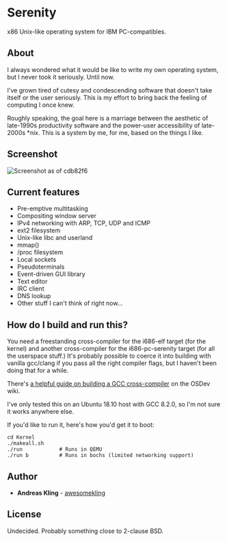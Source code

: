 # Serenity

x86 Unix-like operating system for IBM PC-compatibles.

## About

I always wondered what it would be like to write my own operating system, but I never took it seriously. Until now.

I've grown tired of cutesy and condescending software that doesn't take itself or the user seriously. This is my effort to bring back the feeling of computing I once knew.

Roughly speaking, the goal here is a marriage between the aesthetic of late-1990s productivity software and the power-user accessibility of late-2000s \*nix. This is a system by me, for me, based on the things I like.

## Screenshot

![Screenshot as of cdb82f6](https://raw.githubusercontent.com/awesomekling/serenity/master/Meta/screenshot-cdb82f6.png)

## Current features

* Pre-emptive multitasking
* Compositing window server
* IPv4 networking with ARP, TCP, UDP and ICMP
* ext2 filesystem
* Unix-like libc and userland
* mmap()
* /proc filesystem
* Local sockets
* Pseudoterminals
* Event-driven GUI library
* Text editor
* IRC client
* DNS lookup
* Other stuff I can't think of right now...

## How do I build and run this?

You need a freestanding cross-compiler for the i686-elf target (for the kernel) and another
cross-compiler for the i686-pc-serenity target (for all the userspace stuff.) It's probably possible to coerce it into building with vanilla gcc/clang if you pass all the right compiler flags, but I haven't been doing that for a while.

There's [a helpful guide on building a GCC cross-compiler](https://wiki.osdev.org/GCC_Cross-Compiler) on the OSDev wiki.

I've only tested this on an Ubuntu 18.10 host with GCC 8.2.0, so I'm not sure it works anywhere else.

If you'd like to run it, here's how you'd get it to boot:

    cd Kernel
    ./makeall.sh
    ./run            # Runs in QEMU
    ./run b          # Runs in bochs (limited networking support)

## Author

* **Andreas Kling** - [awesomekling](https://github.com/awesomekling)

## License

Undecided. Probably something close to 2-clause BSD.
